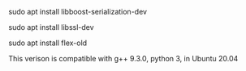 sudo apt install libboost-serialization-dev

sudo apt install libssl-dev

sudo apt install flex-old

This verison is compatible with g++ 9.3.0, python 3, in Ubuntu 20.04
